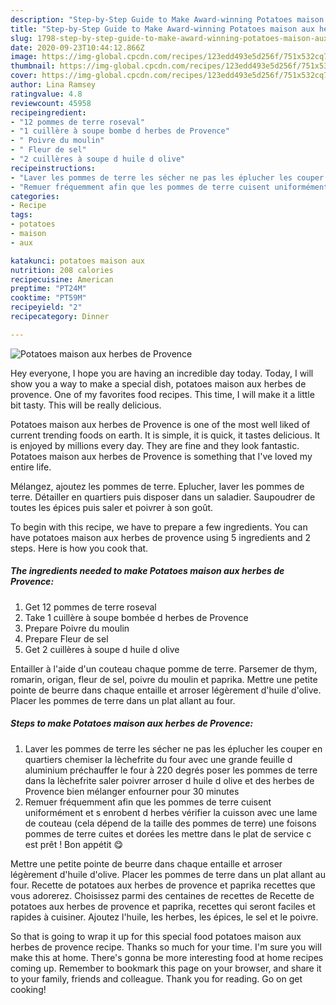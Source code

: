 ```yaml
---
description: "Step-by-Step Guide to Make Award-winning Potatoes maison aux herbes de Provence"
title: "Step-by-Step Guide to Make Award-winning Potatoes maison aux herbes de Provence"
slug: 1798-step-by-step-guide-to-make-award-winning-potatoes-maison-aux-herbes-de-provence
date: 2020-09-23T10:44:12.866Z
image: https://img-global.cpcdn.com/recipes/123edd493e5d256f/751x532cq70/potatoes-maison-aux-herbes-de-provence-photo-principale-de-la-recette.jpg
thumbnail: https://img-global.cpcdn.com/recipes/123edd493e5d256f/751x532cq70/potatoes-maison-aux-herbes-de-provence-photo-principale-de-la-recette.jpg
cover: https://img-global.cpcdn.com/recipes/123edd493e5d256f/751x532cq70/potatoes-maison-aux-herbes-de-provence-photo-principale-de-la-recette.jpg
author: Lina Ramsey
ratingvalue: 4.8
reviewcount: 45958
recipeingredient:
- "12 pommes de terre roseval"
- "1 cuillère à soupe bombe d herbes de Provence"
- " Poivre du moulin"
- " Fleur de sel"
- "2 cuillères à soupe d huile d olive"
recipeinstructions:
- "Laver les pommes de terre les sécher ne pas les éplucher les couper en quartiers chemiser la lèchefrite du four avec une grande feuille d aluminium préchauffer le four à 220 degrés poser les pommes de terre dans la lèchefrite saler poivrer arroser d huile d olive et des herbes de Provence bien mélanger enfourner pour 30 minutes"
- "Remuer fréquemment afin que les pommes de terre cuisent uniformément et s enrobent d herbes vérifier la cuisson avec une lame de couteau (cela dépend de la taille des pommes de terre) une foisons pommes de terre cuites et dorées les mettre dans le plat de service c est prêt ! Bon appétit 😋"
categories:
- Recipe
tags:
- potatoes
- maison
- aux

katakunci: potatoes maison aux 
nutrition: 208 calories
recipecuisine: American
preptime: "PT24M"
cooktime: "PT59M"
recipeyield: "2"
recipecategory: Dinner

---
```



![Potatoes maison aux herbes de Provence](https://img-global.cpcdn.com/recipes/123edd493e5d256f/751x532cq70/potatoes-maison-aux-herbes-de-provence-photo-principale-de-la-recette.jpg)

Hey everyone, I hope you are having an incredible day today. Today, I will show you a way to make a special dish, potatoes maison aux herbes de provence. One of my favorites food recipes. This time, I will make it a little bit tasty. This will be really delicious.

Potatoes maison aux herbes de Provence is one of the most well liked of current trending foods on earth. It is simple, it is quick, it tastes delicious. It is enjoyed by millions every day. They are fine and they look fantastic. Potatoes maison aux herbes de Provence is something that I've loved my entire life.

Mélangez, ajoutez les pommes de terre. Eplucher, laver les pommes de terre. Détailler en quartiers puis disposer dans un saladier. Saupoudrer de toutes les épices puis saler et poivrer à son goût.


To begin with this recipe, we have to prepare a few ingredients. You can have potatoes maison aux herbes de provence using 5 ingredients and 2 steps. Here is how you cook that.

<!--inarticleads1-->

##### The ingredients needed to make Potatoes maison aux herbes de Provence:

1. Get 12 pommes de terre roseval
1. Take 1 cuillère à soupe bombée d herbes de Provence
1. Prepare  Poivre du moulin
1. Prepare  Fleur de sel
1. Get 2 cuillères à soupe d huile d olive


Entailler à l&#39;aide d&#39;un couteau chaque pomme de terre. Parsemer de thym, romarin, origan, fleur de sel, poivre du moulin et paprika. Mettre une petite pointe de beurre dans chaque entaille et arroser légèrement d&#39;huile d&#39;olive. Placer les pommes de terre dans un plat allant au four. 

<!--inarticleads2-->

##### Steps to make Potatoes maison aux herbes de Provence:

1. Laver les pommes de terre les sécher ne pas les éplucher les couper en quartiers chemiser la lèchefrite du four avec une grande feuille d aluminium préchauffer le four à 220 degrés poser les pommes de terre dans la lèchefrite saler poivrer arroser d huile d olive et des herbes de Provence bien mélanger enfourner pour 30 minutes
1. Remuer fréquemment afin que les pommes de terre cuisent uniformément et s enrobent d herbes vérifier la cuisson avec une lame de couteau (cela dépend de la taille des pommes de terre) une foisons pommes de terre cuites et dorées les mettre dans le plat de service c est prêt ! Bon appétit 😋


Mettre une petite pointe de beurre dans chaque entaille et arroser légèrement d&#39;huile d&#39;olive. Placer les pommes de terre dans un plat allant au four. Recette de potatoes aux herbes de provence et paprika recettes que vous adorerez. Choisissez parmi des centaines de recettes de Recette de potatoes aux herbes de provence et paprika, recettes qui seront faciles et rapides à cuisiner. Ajoutez l&#39;huile, les herbes, les épices, le sel et le poivre. 

So that is going to wrap it up for this special food potatoes maison aux herbes de provence recipe. Thanks so much for your time. I'm sure you will make this at home. There's gonna be more interesting food at home recipes coming up. Remember to bookmark this page on your browser, and share it to your family, friends and colleague. Thank you for reading. Go on get cooking!
